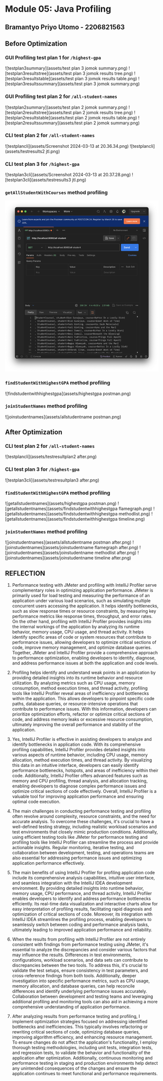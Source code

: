 # Module 05: Java Profiling

## Bramantyo Priyo Utomo - 2206821563

## Before Optimization

### GUI Profiling test plan 1 for `/highest-gpa` 

![testplan3summary](assets/test plan 3 jomok summary.png)
![testplan3resultstree](assets/test plan 3 jomok results tree.png)
![testplan3resultstable](assets/test plan 3 jomok results table.png)
![testplan3resultssummary](assets/test plan 3 jomok summary.png)

### GUI Profiling test plan 2 for `/all-student-names`

![testplan2summary](assets/test plan 2 jomok summary.png)
![testplan2resultstree](assets/test plan 2 jomok results tree.png)
![testplan2resultstable](assets/test plan 2 jomok results table.png)
![testplan2resultssummary](assets/test plan 2 jomok summary.png)

### CLI test plan 2 for `/all-student-names`
![testplancli](assets/Screenshot 2024-03-13 at 20.36.34.png)
![testplancli](assets/testresults2 jtl.png)

### CLI test plan 3 for `/highest-gpa`
![testplan3cli](assets/Screenshot 2024-03-13 at 20.37.28.png)
![testplan3cli](assets/testresults3 jtl.png)

### `getAllStudentWithCourses` method profiling
![getallstudentnames](assets/allstudentpostman.png)

### `findStudentWithHighestGPA` method profiling
![findstudentwithhighestgpa](assets/highestgpa postman.png)

### `joinStudentNames` method profiling
![joinstudentnames](assets/allstudentname postman.png)

## After Optimization

### CLI test plan 2 for `/all-student-names`

![testplancli](assets/testresultplan2 after.png)

### CLI test plan 3 for `/highest-gpa`

![testplan3cli](assets/testresultplan3 after.png)

### `findStudentWithHighestGPA` method profiling

![getallstudentnames](assets/highestgpa postman.png)
![getallstudentnames](assets/findstudentwithhighestgpa flamegraph.png)
![getallstudentnames](assets/findstudentwithhighestgpa methodlist.png)
![getallstudentnames](assets/findstudentwithhighestgpa timeline.png)

### `joinStudentNames` method profiling

![joinstudentnames](assets/allstudentname postman after.png)
![joinstudentnames](assets/joinstudentname flamegraph after.png)
![joinstudentnames](assets/joinstudentname methodlist after.png)
![joinstudentnames](assets/joinstudentname timeline after.png)

## REFLECTION

1. Performance testing with JMeter and profiling with IntelliJ Profiler serve complementary roles in optimizing application performance. JMeter is primarily used for load testing and measuring the performance of an application under various load scenarios, such as simulating multiple concurrent users accessing the application. It helps identify bottlenecks, such as slow response times or resource constraints, by measuring key performance metrics like response times, throughput, and error rates. On the other hand, profiling with IntelliJ Profiler provides insights into the internal workings of the application by analyzing its runtime behavior, memory usage, CPU usage, and thread activity. It helps identify specific areas of code or system resources that contribute to performance issues, allowing developers to optimize critical sections of code, improve memory management, and optimize database queries. Together, JMeter and IntelliJ Profiler provide a comprehensive approach to performance optimization, enabling developers to identify, diagnose, and address performance issues at both the application and code levels.

2. Profiling helps identify and understand weak points in an application by providing detailed insights into its runtime behavior and resource utilization. By analyzing metrics such as CPU usage, memory consumption, method execution times, and thread activity, profiling tools like IntelliJ Profiler reveal areas of inefficiency and bottlenecks within the application. This allows developers to pinpoint specific code paths, database queries, or resource-intensive operations that contribute to performance issues. With this information, developers can prioritize optimization efforts, refactor or optimize critical sections of code, and address memory leaks or excessive resource consumption, ultimately improving the overall performance and stability of the application.

3. Yes, IntelliJ Profiler is effective in assisting developers to analyze and identify bottlenecks in application code. With its comprehensive profiling capabilities, IntelliJ Profiler provides detailed insights into various aspects of runtime behavior, including CPU usage, memory allocation, method execution times, and thread activity. By visualizing this data in an intuitive interface, developers can easily identify performance bottlenecks, hotspots, and areas of inefficiency within their code. Additionally, IntelliJ Profiler offers advanced features such as memory and CPU profiling, thread analysis, and allocation tracking, enabling developers to diagnose complex performance issues and optimize critical sections of code effectively. Overall, IntelliJ Profiler is a valuable tool for improving application performance and ensuring optimal code execution.

4. The main challenges in conducting performance testing and profiling often revolve around complexity, resource constraints, and the need for accurate analysis. To overcome these challenges, it's crucial to have a well-defined testing strategy, including realistic workload scenarios and test environments that closely mimic production conditions. Additionally, using efficient testing tools like JMeter for performance testing and profiling tools like IntelliJ Profiler can streamline the process and provide actionable insights. Regular monitoring, iterative testing, and collaboration between development, testing, and operations teams are also essential for addressing performance issues and optimizing application performance effectively.

5. The main benefits of using IntelliJ Profiler for profiling application code include its comprehensive analysis capabilities, intuitive user interface, and seamless integration with the IntelliJ IDEA development environment. By providing detailed insights into runtime behavior, memory usage, CPU performance, and thread activity, IntelliJ Profiler enables developers to identify and address performance bottlenecks efficiently. Its real-time data visualization and interactive charts allow for easy interpretation of profiling results, facilitating rapid diagnosis and optimization of critical sections of code. Moreover, its integration with IntelliJ IDEA streamlines the profiling process, enabling developers to seamlessly switch between coding and performance analysis tasks, ultimately leading to improved application performance and reliability.

6. When the results from profiling with IntelliJ Profiler are not entirely consistent with findings from performance testing using JMeter, it's essential to analyze the discrepancies and consider various factors that may influence the results. Differences in test environments, configurations, workload scenarios, and data sets can contribute to discrepancies between the two tools. To address this, it's crucial to validate the test setups, ensure consistency in test parameters, and cross-reference findings from both tools. Additionally, deeper investigation into specific performance metrics, such as CPU usage, memory allocation, and database queries, can help reconcile differences and identify underlying performance issues accurately. Collaboration between development and testing teams and leveraging additional profiling and monitoring tools can also aid in achieving a more comprehensive understanding of application performance.

7. After analyzing results from performance testing and profiling, I implement optimization strategies focused on addressing identified bottlenecks and inefficiencies. This typically involves refactoring or rewriting critical sections of code, optimizing database queries, improving algorithm efficiency, and enhancing resource management. To ensure changes do not affect the application's functionality, I employ thorough testing methodologies, including unit tests, integration tests, and regression tests, to validate the behavior and functionality of the application after optimization. Additionally, continuous monitoring and performance testing in staging and production environments help detect any unintended consequences of the changes and ensure the application continues to meet functional and performance requirements.